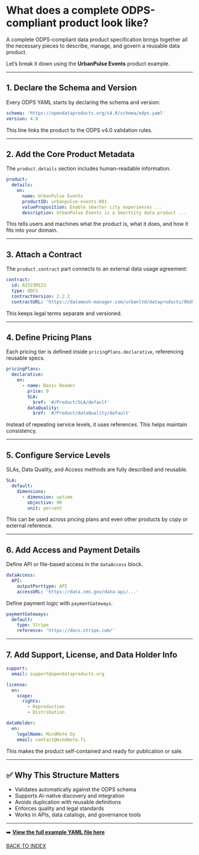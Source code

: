 # What does a complete ODPS-compliant product look like?

A complete ODPS-compliant data product specification brings together all the necessary pieces to describe, manage, and govern a reusable data product.

Let’s break it down using the **UrbanPulse Events** product example.

---

## 1. Declare the Schema and Version

Every ODPS YAML starts by declaring the schema and version:

```yaml
schema: 'https://opendataproducts.org/v4.0/schema/odps.yaml'
version: 4.0
```

This line links the product to the ODPS v4.0 validation rules.

---

## 2. Add the Core Product Metadata

The `product.details` section includes human-readable information.

```yaml
product:
  details:
    en:
      name: UrbanPulse Events
      productID: urbanpulse-events-001
      valueProposition: Enable smarter city experiences ...
      description: UrbanPulse Events is a SmartCity data product ...
```

This tells users and machines what the product is, what it does, and how it fits into your domain.

---

## 3. Attach a Contract

The `product.contract` part connects to an external data usage agreement:

```yaml
contract:
  id: 02323M123
  type: ODCS
  contractVersion: 2.2.2
  contractURL: 'https://datamesh-manager.com/urbanltd/dataproducts/9bd530'
```

This keeps legal terms separate and versioned.

---

## 4. Define Pricing Plans

Each pricing tier is defined inside `pricingPlans.declarative`, referencing reusable specs.

```yaml
pricingPlans:
  declarative:
    en:
      - name: Basic Reader
        price: 0
        SLA:
          $ref: '#/Product/SLA/default'
        dataQuality:
          $ref: '#/Product/dataQuality/default'
```

Instead of repeating service levels, it uses references. This helps maintain consistency.

---

## 5. Configure Service Levels

SLAs, Data Quality, and Access methods are fully described and reusable.

```yaml
SLA:
  default:
    dimensions:
      - dimension: uptime
        objective: 90
        unit: percent
```

This can be used across pricing plans and even other products by copy or external reference.

---

## 6. Add Access and Payment Details

Define API or file-based access in the `dataAccess` block.

```yaml
dataAccess:
  API:
    outputPorttype: API
    accessURL: 'https://data.cms.gov/data-api/...'
```

Define payment logic with `paymentGateways`.

```yaml
paymentGateways:
  default:
    type: Stripe
    reference: 'https://docs.stripe.com/'
```

---

## 7. Add Support, License, and Data Holder Info

```yaml
support:
  email: support@opendataproducts.org

license:
  en:
    scope:
      rights:
        - Reproduction
        - Distribution

dataHolder:
  en:
    legalName: MindMote Oy
    email: contact@mindmote.fi
```

This makes the product self-contained and ready for publication or sale.

---

## ✅ Why This Structure Matters

- Validates automatically against the ODPS schema
- Supports AI-native discovery and integration
- Avoids duplication with reusable definitions
- Enforces quality and legal standards
- Works in APIs, data catalogs, and governance tools

---

➡️ **[View the full example YAML file here](yaml/full-example.yml)**

[BACK TO INDEX](https://github.com/Open-Data-Product-Initiative/odps-examples/blob/main/README.md)
